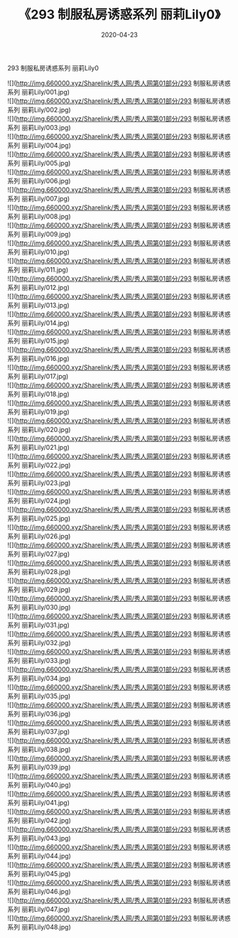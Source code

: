 ﻿---
layout: post
title:  《293 制服私房诱惑系列 丽莉Lily0》
date:   2020-04-23
img: http://img.660000.xyz/Sharelink/秀人网/秀人网第01部分/293 制服私房诱惑系列 丽莉Lily0/000.jpg
categories: [美女, 清纯, 唯美]
---

293 制服私房诱惑系列 丽莉Lily0

  ![](http://img.660000.xyz/Sharelink/秀人网/秀人网第01部分/293 制服私房诱惑系列 丽莉Lily/001.jpg) <br> ![](http://img.660000.xyz/Sharelink/秀人网/秀人网第01部分/293 制服私房诱惑系列 丽莉Lily/002.jpg) <br> ![](http://img.660000.xyz/Sharelink/秀人网/秀人网第01部分/293 制服私房诱惑系列 丽莉Lily/003.jpg) <br> ![](http://img.660000.xyz/Sharelink/秀人网/秀人网第01部分/293 制服私房诱惑系列 丽莉Lily/004.jpg) <br> ![](http://img.660000.xyz/Sharelink/秀人网/秀人网第01部分/293 制服私房诱惑系列 丽莉Lily/005.jpg) <br> ![](http://img.660000.xyz/Sharelink/秀人网/秀人网第01部分/293 制服私房诱惑系列 丽莉Lily/006.jpg) <br> ![](http://img.660000.xyz/Sharelink/秀人网/秀人网第01部分/293 制服私房诱惑系列 丽莉Lily/007.jpg) <br> ![](http://img.660000.xyz/Sharelink/秀人网/秀人网第01部分/293 制服私房诱惑系列 丽莉Lily/008.jpg) <br> ![](http://img.660000.xyz/Sharelink/秀人网/秀人网第01部分/293 制服私房诱惑系列 丽莉Lily/009.jpg) <br> ![](http://img.660000.xyz/Sharelink/秀人网/秀人网第01部分/293 制服私房诱惑系列 丽莉Lily/010.jpg) <br> ![](http://img.660000.xyz/Sharelink/秀人网/秀人网第01部分/293 制服私房诱惑系列 丽莉Lily/011.jpg) <br> ![](http://img.660000.xyz/Sharelink/秀人网/秀人网第01部分/293 制服私房诱惑系列 丽莉Lily/012.jpg) <br> ![](http://img.660000.xyz/Sharelink/秀人网/秀人网第01部分/293 制服私房诱惑系列 丽莉Lily/013.jpg) <br> ![](http://img.660000.xyz/Sharelink/秀人网/秀人网第01部分/293 制服私房诱惑系列 丽莉Lily/014.jpg) <br> ![](http://img.660000.xyz/Sharelink/秀人网/秀人网第01部分/293 制服私房诱惑系列 丽莉Lily/015.jpg) <br> ![](http://img.660000.xyz/Sharelink/秀人网/秀人网第01部分/293 制服私房诱惑系列 丽莉Lily/016.jpg) <br> ![](http://img.660000.xyz/Sharelink/秀人网/秀人网第01部分/293 制服私房诱惑系列 丽莉Lily/017.jpg) <br> ![](http://img.660000.xyz/Sharelink/秀人网/秀人网第01部分/293 制服私房诱惑系列 丽莉Lily/018.jpg) <br> ![](http://img.660000.xyz/Sharelink/秀人网/秀人网第01部分/293 制服私房诱惑系列 丽莉Lily/019.jpg) <br> ![](http://img.660000.xyz/Sharelink/秀人网/秀人网第01部分/293 制服私房诱惑系列 丽莉Lily/020.jpg) <br> ![](http://img.660000.xyz/Sharelink/秀人网/秀人网第01部分/293 制服私房诱惑系列 丽莉Lily/021.jpg) <br> ![](http://img.660000.xyz/Sharelink/秀人网/秀人网第01部分/293 制服私房诱惑系列 丽莉Lily/022.jpg) <br> ![](http://img.660000.xyz/Sharelink/秀人网/秀人网第01部分/293 制服私房诱惑系列 丽莉Lily/023.jpg) <br> ![](http://img.660000.xyz/Sharelink/秀人网/秀人网第01部分/293 制服私房诱惑系列 丽莉Lily/024.jpg) <br> ![](http://img.660000.xyz/Sharelink/秀人网/秀人网第01部分/293 制服私房诱惑系列 丽莉Lily/025.jpg) <br> ![](http://img.660000.xyz/Sharelink/秀人网/秀人网第01部分/293 制服私房诱惑系列 丽莉Lily/026.jpg) <br> ![](http://img.660000.xyz/Sharelink/秀人网/秀人网第01部分/293 制服私房诱惑系列 丽莉Lily/027.jpg) <br> ![](http://img.660000.xyz/Sharelink/秀人网/秀人网第01部分/293 制服私房诱惑系列 丽莉Lily/028.jpg) <br> ![](http://img.660000.xyz/Sharelink/秀人网/秀人网第01部分/293 制服私房诱惑系列 丽莉Lily/029.jpg) <br> ![](http://img.660000.xyz/Sharelink/秀人网/秀人网第01部分/293 制服私房诱惑系列 丽莉Lily/030.jpg) <br> ![](http://img.660000.xyz/Sharelink/秀人网/秀人网第01部分/293 制服私房诱惑系列 丽莉Lily/031.jpg) <br> ![](http://img.660000.xyz/Sharelink/秀人网/秀人网第01部分/293 制服私房诱惑系列 丽莉Lily/032.jpg) <br> ![](http://img.660000.xyz/Sharelink/秀人网/秀人网第01部分/293 制服私房诱惑系列 丽莉Lily/033.jpg) <br> ![](http://img.660000.xyz/Sharelink/秀人网/秀人网第01部分/293 制服私房诱惑系列 丽莉Lily/034.jpg) <br> ![](http://img.660000.xyz/Sharelink/秀人网/秀人网第01部分/293 制服私房诱惑系列 丽莉Lily/035.jpg) <br> ![](http://img.660000.xyz/Sharelink/秀人网/秀人网第01部分/293 制服私房诱惑系列 丽莉Lily/036.jpg) <br> ![](http://img.660000.xyz/Sharelink/秀人网/秀人网第01部分/293 制服私房诱惑系列 丽莉Lily/037.jpg) <br> ![](http://img.660000.xyz/Sharelink/秀人网/秀人网第01部分/293 制服私房诱惑系列 丽莉Lily/038.jpg) <br> ![](http://img.660000.xyz/Sharelink/秀人网/秀人网第01部分/293 制服私房诱惑系列 丽莉Lily/039.jpg) <br> ![](http://img.660000.xyz/Sharelink/秀人网/秀人网第01部分/293 制服私房诱惑系列 丽莉Lily/040.jpg) <br> ![](http://img.660000.xyz/Sharelink/秀人网/秀人网第01部分/293 制服私房诱惑系列 丽莉Lily/041.jpg) <br> ![](http://img.660000.xyz/Sharelink/秀人网/秀人网第01部分/293 制服私房诱惑系列 丽莉Lily/042.jpg) <br> ![](http://img.660000.xyz/Sharelink/秀人网/秀人网第01部分/293 制服私房诱惑系列 丽莉Lily/043.jpg) <br> ![](http://img.660000.xyz/Sharelink/秀人网/秀人网第01部分/293 制服私房诱惑系列 丽莉Lily/044.jpg) <br> ![](http://img.660000.xyz/Sharelink/秀人网/秀人网第01部分/293 制服私房诱惑系列 丽莉Lily/045.jpg) <br> ![](http://img.660000.xyz/Sharelink/秀人网/秀人网第01部分/293 制服私房诱惑系列 丽莉Lily/046.jpg) <br> ![](http://img.660000.xyz/Sharelink/秀人网/秀人网第01部分/293 制服私房诱惑系列 丽莉Lily/047.jpg) <br> ![](http://img.660000.xyz/Sharelink/秀人网/秀人网第01部分/293 制服私房诱惑系列 丽莉Lily/048.jpg) <br>